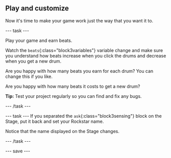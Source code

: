## Play and customize

Now it's time to make your game work just the way that you want it to.

--- task ---

Play your game and earn beats. 

Watch the `beats`{:class="block3variables"} variable change and make sure you understand how beats increase when you click the drums and decrease when you get a new drum.

Are you happy with how many beats you earn for each drum? You can change this if you like.

Are you happy with how many beats it costs to get a new drum?

**Tip:** Test your project regularly so you can find and fix any bugs.

--- /task ---

--- task ---
If you separated the `ask`{:class="block3sensing"} block on the Stage, put it back and set your Rockstar name. 

Notice that the name displayed on the Stage changes. 

--- /task ---

--- save ---
